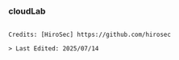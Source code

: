 ### cloudLab
<pre><code>
Credits: [HiroSec] https://github.com/hirosec

> Last Edited: 2025/07/14
</code></pre>
